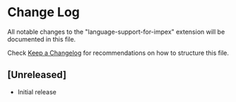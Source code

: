 # Change Log
All notable changes to the "language-support-for-impex" extension will be documented in this file.

Check [Keep a Changelog](http://keepachangelog.com/) for recommendations on how to structure this file.

## [Unreleased]
- Initial release